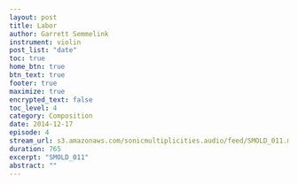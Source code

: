 ```yaml
---
layout: post
title: Labor
author: Garrett Semmelink
instrument: violin
post_list: "date"
toc: true
home_btn: true
btn_text: true
footer: true
maximize: true
encrypted_text: false
toc_level: 4
category: Composition
date: 2014-12-17
episode: 4
stream_url: s3.amazonaws.com/sonicmultiplicities.audio/feed/SMOLD_011.mp3
duration: 765
excerpt: "SMOLD_011"
abstract: ""
---
```

